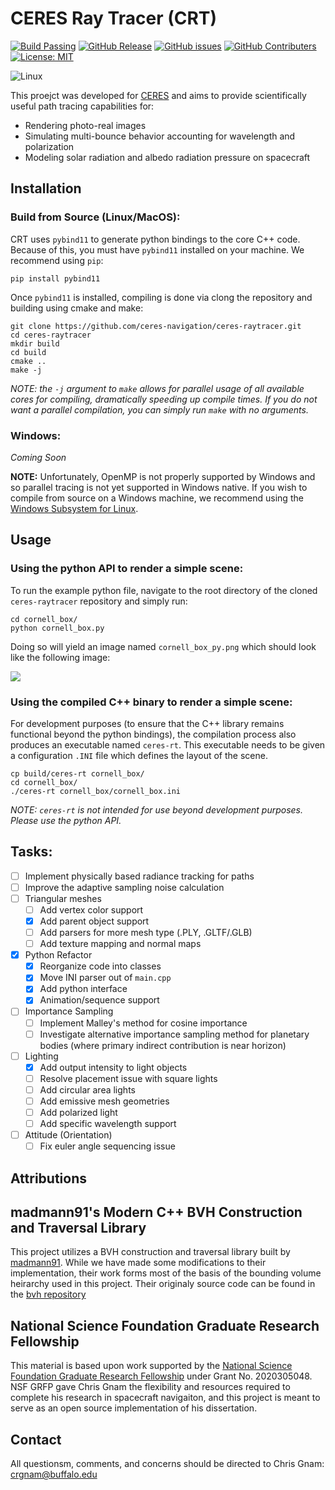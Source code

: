 # CERES Ray Tracer (CRT)
[![Build Passing](https://github.com/ceres-navigation/ceres-raytracer/actions/workflows/cmake.yml/badge.svg)](https://github.com/ceres-navigation/ceres-raytracer/actions)
[![GitHub Release](https://img.shields.io/github/v/release/ceres-navigation/ceres-raytracer?include_prereleases)](https://github.com/ceres-navigation/ceres-pathtracer/releases)
[![GitHub issues](https://img.shields.io/github/issues/ceres-navigation/ceres-raytracer)](https://github.com/ceres-navigation/ceres-pathtracer/issues)
[![GitHub Contributers](https://img.shields.io/github/contributors/ceres-navigation/ceres-raytracer)](https://github.com/ceres-navigation/ceres-raytracer/graphs/contributors)
[![License: MIT](https://img.shields.io/badge/License-MIT-yellow.svg)](https://opensource.org/licenses/MIT)

![Linux](https://img.shields.io/badge/Linux-FCC624?style=for-the-badge&logo=linux&logoColor=black)
<!-- ![Mac OS](https://img.shields.io/badge/mac%20os-000000?style=for-the-badge&logo=macos&logoColor=F0F0F0) -->
<!-- ![Windows](https://img.shields.io/badge/Windows-0078D6?style=for-the-badge&logo=windows&logoColor=white) -->

This proejct was developed for [CERES](https://ceresnavigation.org) and aims to provide scientifically useful path tracing capabilities for:
- Rendering photo-real images
- Simulating multi-bounce behavior accounting for wavelength and polarization
- Modeling solar radiation and albedo radiation pressure on spacecraft

## Installation
### Build from Source (Linux/MacOS):
CRT uses `pybind11` to generate python bindings to the core C++ code.  Because of this, you must have `pybind11` installed on your machine.  We recommend using `pip`:
```
pip install pybind11
```

Once `pybind11` is installed, compiling is done via clong the repository and building using cmake and make:
```
git clone https://github.com/ceres-navigation/ceres-raytracer.git
cd ceres-raytracer
mkdir build
cd build
cmake ..
make -j
```

*NOTE: the `-j` argument to `make` allows for parallel usage of all available cores for compiling, dramatically speeding up compile times.  If you do not want a parallel compilation, you can simply run `make` with no arguments.*

### Windows:
*Coming Soon*

**NOTE:** Unfortunately, OpenMP is not properly supported by Windows and so parallel tracing is not yet supported in Windows native.  If you wish to compile from source on a Windows machine, we recommend using the [Windows Subsystem for Linux](https://docs.microsoft.com/en-us/windows/wsl/about).


## Usage
### Using the python API to render a simple scene:
To run the example python file, navigate to the root directory of the cloned `ceres-raytracer` repository and simply run: 
```
cd cornell_box/
python cornell_box.py
```

Doing so will yield an image named `cornell_box_py.png` which should look like the following image:

![](cornell_box/data/cornell_box.png)

### Using the compiled C++ binary to render a simple scene:
For development purposes (to ensure that the C++ library remains functional beyond the python bindings), the compilation process also produces an executable named `ceres-rt`.  This executable needs to be given a configuration `.INI` file which defines the layout of the scene.
```
cp build/ceres-rt cornell_box/
cd cornell_box/
./ceres-rt cornell_box/cornell_box.ini
```

*NOTE: `ceres-rt` is not intended for use beyond development purposes.  Please use the python API.*


## Tasks:
- [ ] Implement physically based radiance tracking for paths
- [ ] Improve the adaptive sampling noise calculation
- [ ] Triangular meshes
  - [ ] Add vertex color support
  - [x] Add parent object support
  - [ ] Add parsers for more mesh type (.PLY, .GLTF/.GLB)
  - [ ] Add texture mapping and normal maps
- [x] Python Refactor
  - [x] Reorganize code into classes
  - [x] Move INI parser out of `main.cpp`
  - [x] Add python interface
  - [x] Animation/sequence support
- [ ] Importance Sampling
  - [ ] Implement Malley's method for cosine importance
  - [ ] Investigate alternative importance sampling method for planetary bodies (where primary indirect contribution is near horizon)
- [ ] Lighting
  - [x] Add output intensity to light objects
  - [ ] Resolve placement issue with square lights
  - [ ] Add circular area lights
  - [ ] Add emissive mesh geometries
  - [ ] Add polarized light
  - [ ] Add specific wavelength support
- [ ] Attitude (Orientation)
  - [ ] Fix euler angle sequencing issue

## Attributions
## madmann91's Modern C++ BVH Construction and Traversal Library
This project utilizes a BVH construction and traversal library built by [madmann91](https://github.com/madmann91).  While we have made some modifications to their implementation, their work forms most of the basis of the bounding volume heirarchy used in this project.  Their originaly source code can be found in the [bvh repository](https://github.com/madmann91/bvh)

## National Science Foundation Graduate Research Fellowship
This material is based upon work supported by the [National Science Foundation Graduate Research Fellowship](https://www.nsfgrfp.org/) under Grant No. 2020305048.  NSF GRFP gave Chris Gnam the flexibility and resources required to complete his research in spacecraft navigaiton, and this project is meant to serve as an open source implementation of his dissertation.

## Contact
All questionsm, comments, and concerns should be directed to Chris Gnam: crgnam@buffalo.edu
